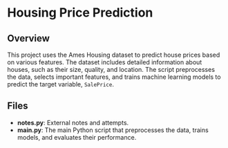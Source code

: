 # Housing Price Prediction

## Overview
This project uses the Ames Housing dataset to predict house prices based on various features. The dataset includes detailed information about houses, such as their size, quality, and location. The script preprocesses the data, selects important features, and trains machine learning models to predict the target variable, `SalePrice`.


## Files
- **notes.py**: External notes and attempts.
- **main.py**: The main Python script that preprocesses the data, trains models, and evaluates their performance.
